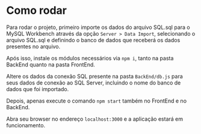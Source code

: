 # Como rodar

Para rodar o projeto, primeiro importe os dados do arquivo SQL.sql para o MySQL Workbench através da opção `Server > Data Import`, selecionando o arquivo SQL.sql e definindo o banco de dados que receberá os dados presentes no arquivo.

Após isso, instale os módulos necessários via `npm i`, tanto na pasta BackEnd quanto na pasta FrontEnd.

Altere os dados da conexão SQL presente na pasta `BackEnd/db.js` para seus dados de conexão ao SQL Server, incluindo o nome do banco de dados que foi importado.

Depois, apenas execute o comando `npm start` também no FrontEnd e no BackEnd.

Abra seu browser no endereço `localhost:3000` e a aplicação estará em funcionamento.
